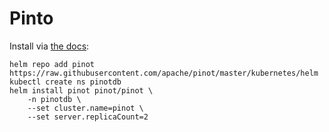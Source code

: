 # Pinto

Install via [the docs](https://docs.pinot.apache.org/basics/getting-started/kubernetes-quickstart):

```
helm repo add pinot https://raw.githubusercontent.com/apache/pinot/master/kubernetes/helm
kubectl create ns pinotdb
helm install pinot pinot/pinot \
    -n pinotdb \
    --set cluster.name=pinot \
    --set server.replicaCount=2
```